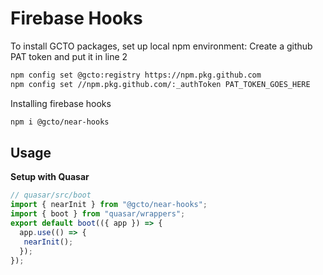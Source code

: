 # Firebase Hooks

To install GCTO packages, set up local npm environment:
Create a github PAT token and put it in line 2

```bash
npm config set @gcto:registry https://npm.pkg.github.com
npm config set //npm.pkg.github.com/:_authToken PAT_TOKEN_GOES_HERE
```

Installing firebase hooks

```bash
npm i @gcto/near-hooks
```

## Usage

**Setup with Quasar**

```ts
// quasar/src/boot
import { nearInit } from "@gcto/near-hooks";
import { boot } from "quasar/wrappers";
export default boot(({ app }) => {
  app.use(() => {
   nearInit();
  });
});
```